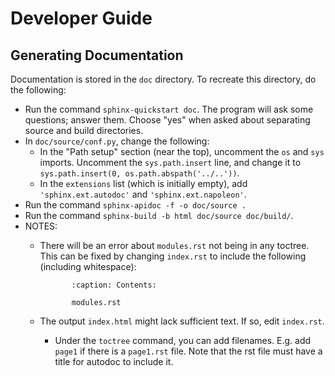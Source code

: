 # Developer Guide
## Generating Documentation
Documentation is stored in the `doc` directory.  To recreate this directory, do the following:

* Run the command `sphinx-quickstart doc`.  The program will ask some questions; answer them.  Choose "yes" when asked about separating source and build directories.
* In `doc/source/conf.py`, change the following:
  * In the "Path setup" section (near the top), uncomment the `os` and `sys` imports.  Uncomment the `sys.path.insert` line, and change it to `sys.path.insert(0, os.path.abspath('../..'))`.
  * In the `extensions` list (which is initially empty), add `'sphinx.ext.autodoc'` and `'sphinx.ext.napoleon'`.
* Run the command `sphinx-apidoc -f -o doc/source .`
* Run the command `sphinx-build -b html doc/source doc/build/`.
* NOTES:
  * There will be an error about `modules.rst` not being in any toctree.  This can be fixed by changing `index.rst` to include the following (including whitespace):



               :caption: Contents:
          
               modules.rst
               
  * The output `index.html` might lack sufficient text.  If so, edit `index.rst`.
      * Under the `toctree` command, you can add filenames.  E.g. add `page1` if there is a `page1.rst` file.  Note that the rst file must have a title for autodoc to include it.
